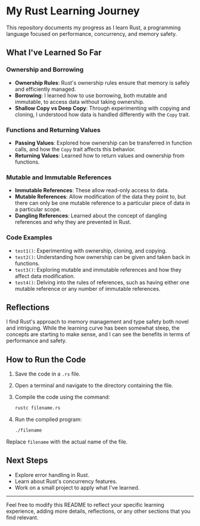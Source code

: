 # My Rust Learning Journey

This repository documents my progress as I learn Rust, a programming language focused on performance, concurrency, and memory safety.

## What I've Learned So Far

### Ownership and Borrowing

- **Ownership Rules**: Rust's ownership rules ensure that memory is safely and efficiently managed.
- **Borrowing**: I learned how to use borrowing, both mutable and immutable, to access data without taking ownership.
- **Shallow Copy vs Deep Copy**: Through experimenting with copying and cloning, I understood how data is handled differently with the `Copy` trait.

### Functions and Returning Values

- **Passing Values**: Explored how ownership can be transferred in function calls, and how the `Copy` trait affects this behavior.
- **Returning Values**: Learned how to return values and ownership from functions.

### Mutable and Immutable References

- **Immutable References**: These allow read-only access to data.
- **Mutable References**: Allow modification of the data they point to, but there can only be one mutable reference to a particular piece of data in a particular scope.
- **Dangling References**: Learned about the concept of dangling references and why they are prevented in Rust.

### Code Examples

- `test1()`: Experimenting with ownership, cloning, and copying.
- `test2()`: Understanding how ownership can be given and taken back in functions.
- `test3()`: Exploring mutable and immutable references and how they affect data modification.
- `test4()`: Delving into the rules of references, such as having either one mutable reference or any number of immutable references.

## Reflections

I find Rust's approach to memory management and type safety both novel and intriguing. While the learning curve has been somewhat steep, the concepts are starting to make sense, and I can see the benefits in terms of performance and safety.

## How to Run the Code

1. Save the code in a `.rs` file.
2. Open a terminal and navigate to the directory containing the file.
3. Compile the code using the command:

   ```sh
   rustc filename.rs
   ```

4. Run the compiled program:

   ```sh
   ./filename
   ```

Replace `filename` with the actual name of the file.

## Next Steps

- Explore error handling in Rust.
- Learn about Rust's concurrency features.
- Work on a small project to apply what I've learned.

---

Feel free to modify this README to reflect your specific learning experience, adding more details, reflections, or any other sections that you find relevant.